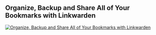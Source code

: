 <h2>Organize, Backup and Share All of Your Bookmarks with Linkwarden</h2>

 [![Organize, Backup and Share All of Your Bookmarks with Linkwarden](https://img.youtube.com/vi/8kDx3hVt0pI/0.jpg)](https://www.youtube.com/watch?v=8kDx3hVt0pI)
